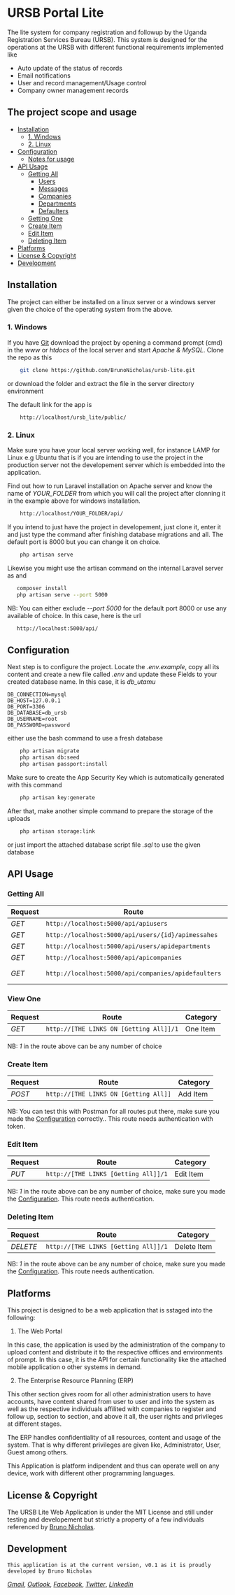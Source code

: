 # URSB Portal Lite

The lite system for company registration and followup by the Uganda Registration Services Bureau (URSB). This system is designed for the operations at the URSB with different functional requirements implemented like
- Auto update of the status of records
- Email notifications
- User and record management/Usage control
- Company owner management records

## The project scope and usage

- [Installation](#installation)
  - [1. Windows](#windows)
  - [2. Linux](#linux)
- [Configuration](#configuration)
  - [Notes for usage](#notes)
- [API Usage](#usage)
  - [Getting All](#getting-all)
    - [Users](#users)
    - [Messages](#messages)
    - [Companies](#companies)
    - [Departments](#departments)
    - [Defaulters](#defaulters)
  - [Getting One](#one)
  - [Create Item](#create-item)
  - [Edit Item](#edit-item)
  - [Deleting Item](#deleting-item)
- [Platforms](#platforms)
- [License & Copyright](#license)
- [Development](#development)

## Installation

The project can either be installed on a linux server or a windows server given the choice of the operating system from the above.

### 1. Windows

If you have [Git](https://git-scm.com/) download the project by opening a command prompt (cmd) in the *www* or *htdocs* of the local server and start *Apache & MySQL*. Clone the repo as this

```bash
    git clone https://github.com/BrunoNicholas/ursb-lite.git
```

or download the folder and extract the file in the server directory environment

The default link for the app is

```url
    http://localhost/ursb_lite/public/
```

### 2. Linux

Make sure you have your local server working well, for instance LAMP for Linux e.g Ubuntu that is if you are intending to use the project in the production server not the developement server which is embedded into the application.

Find out how to run Laravel installation on Apache server and know the name of *YOUR_FOLDER* from which you will call the project after clonning it in the example above for windows installation.

```bash
    http://localhost/YOUR_FOLDER/api/
 ```

If you intend to just have the project in developement, just clone it, enter it and just type the command after finishing database migrations and all. The default port is 8000 but you can change it on choice.

```bash
	php artisan serve
```

Likewise you might use the artisan command on the internal Laravel server as and

 ```bash
    composer install
    php artisan serve --port 5000
 ```

 NB: You can either exclude *--port 5000* for the default port 8000 or use any available of choice. In this case, here is the url

 ```bash
    http://localhost:5000/api/
 ```

## Configuration

Next step is to configure the project. Locate the *.env.example*, copy all its content and create a new file called *.env* and update these Fields to your created database name. In this case, it is *db_utamu*

```env
DB_CONNECTION=mysql
DB_HOST=127.0.0.1
DB_PORT=3306
DB_DATABASE=db_ursb
DB_USERNAME=root
DB_PASSWORD=password
```

either use the bash command to use a fresh database

```bash
    php artisan migrate
    php artisan db:seed
    php artisan passport:install
```

Make sure to create the App Security Key which is automatically generated with this command

```bash
    php artisan key:generate 
```

After that, make another simple command to prepare the storage of the uploads

```bash
    php artisan storage:link
```

or just import the attached database script file *.sql* to use the given database

## API Usage

### Getting All

| **Request** | **Route** | **Category**   |
| ----------- | --------- | -------------- |
| *GET* | ```http://localhost:5000/api/apiusers``` | Users |
| *GET* | ```http://localhost:5000/api/users/{id}/apimessahes``` | Messages |
| *GET* | ```http://localhost:5000/api/users/apidepartments``` | Department |
| *GET* | ```http://localhost:5000/api/apicompanies``` | Companies |
| *GET* | ```http://localhost:5000/api/companies/apidefaulters``` | Defaulter Companies |
### View One

| **Request** | **Route** | **Category**   |
| ----------- | --------- | -------------- |
| *GET*    | ```http://[THE LINKS ON [Getting All]]/1``` | One Item |

NB: *1* in the route above can be any number of choice

### Create Item

| **Request** | **Route** | **Category**   |
| ----------- | --------- | -------------- |
| *POST*    | ```http://[THE LINKS ON [Getting All]]``` | Add Item |

NB: You can  test this with Postman for all routes put there, make sure you made the [Configuration](#configuration) correctly.. This route needs authentication with token.

### Edit Item

| **Request** | **Route** | **Category**   |
| ----------- | --------- | -------------- |
| *PUT*    | ```http://[THE LINKS [Getting All]]/1``` | Edit Item |

NB: *1* in the route above can be any number of choice, make sure you made the [Configuration](#configuration). This route needs authentication.

### Deleting Item

| **Request** | **Route** | **Category**   |
| ----------- | --------- | -------------- |
| *DELETE*    | ```http://[THE LINKS [Getting All]]/1``` | Delete Item |

NB: *1* in the route above can be any number of choice, make sure you made the [Configuration](#configuration). This route needs authentication.

## Platforms

This project is designed to be a web application that is sstaged into the following:

1. The Web Portal

In this case, the application is used by the administration of the company to upload content and distribute it to the respective offices and environments of prompt. 
In this case, it is the API for certain functionality like the attached mobile application o other systems in demand.

2. The Enterprise Resource Planning (ERP)

This other section gives room for all other administration users to have accounts, have content shared from user to user and into the system as well as the respective individuals affilited with companies to register and follow up, section to section, and above it all, the user rights and privileges at different stages. 

The ERP handles confidentiality of all resources, content and usage of the system. That is why different privileges are given like, Administrator, User, Guest among others.

This Application is platform indipendent and thus can operate well on any device, work with different other programming languages.

## License & Copyright

The URSB Lite Web Application is under the MIT License and still under testing and developement but strictly a property of a few individuals referenced by [Bruno Nicholas](#developement).

## Development

```This application is at the current version, v0.1 as it is proudly developed by Bruno Nicholas```

*[Gmail](mailto:sbnibro256@gmail.com)*, *[Outlook](mailto:bruno.nicholas@outlook.com)*, *[Facebook](https://facebook.com/bruno.nicholas1)*, *[Twitter](https://twitter.com/Brunonicholas2)*, *[LinkedIn](https://www.linkedin.com/in/bruno-nicholas-9454b3108/)*
